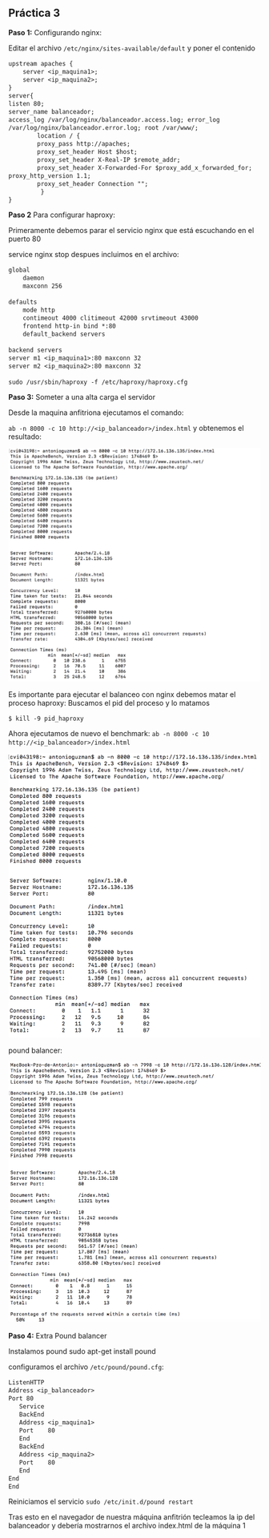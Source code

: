 
## Práctica 3


**Paso 1:** Configurando nginx:

Editar el archivo `/etc/nginx/sites-available/default` y poner el contenido

```
upstream apaches {
	server <ip_maquina1>; 
	server <ip_maquina2>;
}
server{
listen 80;
server_name balanceador;
access_log /var/log/nginx/balanceador.access.log; error_log /var/log/nginx/balanceador.error.log; root /var/www/;
		location / {
		proxy_pass http://apaches;
		proxy_set_header Host $host;
		proxy_set_header X-Real-IP $remote_addr;
		proxy_set_header X-Forwarded-For $proxy_add_x_forwarded_for; proxy_http_version 1.1;
		proxy_set_header Connection "";
		 }
}
```

**Paso 2** Para configurar haproxy:


Primeramente debemos parar el servicio nginx que está escuchando en el puerto 80

service  nginx stop
despues incluimos en el archivo:

```
global
	daemon
	maxconn 256
  
defaults
	mode http
	contimeout 4000 clitimeout 42000 srvtimeout 43000
	frontend http-in bind *:80
	default_backend servers

backend servers
server m1 <ip_maquina1>:80 maxconn 32 
server m2 <ip_maquina2>:80 maxconn 32

sudo /usr/sbin/haproxy -f /etc/haproxy/haproxy.cfg
```

**Paso 3:** Someter a una alta carga el servidor


Desde la maquina anfitriona ejecutamos el comando:

`ab -n 8000 -c 10 http://<ip_balanceador>/index.html`
y obtenemos el resultado:

![Haproxi_benchmark](https://github.com/antoniogmartin/highPerformanceWebServers/blob/master/practicas/practica3/images/balanceo-haproxi1.png)

Es importante para ejecutar el balanceo con nginx debemos matar el proceso haproxy:
 Buscamos el pid del proceso y lo matamos
  ```$ps aux | grep haproxy
  $ kill -9 pid_haproxy
  ```

 Ahora ejecutamos de nuevo el benchmark:
`ab -n 8000 -c 10 http://<ip_balanceador>/index.html`

![nginx_benchmark](https://github.com/antoniogmartin/highPerformanceWebServers/blob/master/practicas/practica3/images/balanceo-nginx1.png)

pound balancer:

![pound_benchmark](https://github.com/antoniogmartin/highPerformanceWebServers/blob/master/practicas/practica3/images/pound_balancer.png)

**Paso 4:** Extra Pound balancer

Instalamos pound
 sudo apt-get install pound

 configuramos el archivo `/etc/pound/pound.cfg`:

 ```
ListenHTTP
Address <ip_balanceador>
Port 80
	Service
	BackEnd
	Address <ip_maquina1>
	Port    80
	End
	BackEnd
	Address <ip_maquina2>
	Port    80
	End
End
End 
```

 Reiniciamos el servicio `sudo /etc/init.d/pound restart`

 Tras esto en el navegador de nuestra máquina anfitrión tecleamos la ip  del balanceador y debería mostrarnos el archivo index.html de la máquina 1




